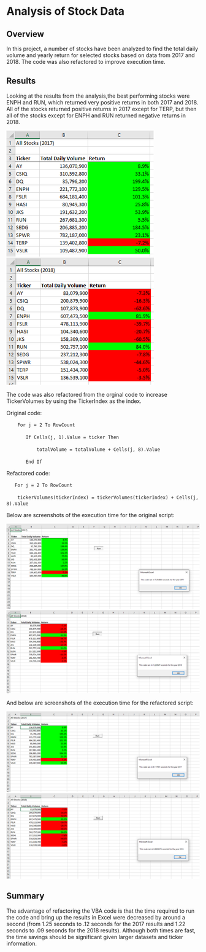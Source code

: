 # Analysis of Stock Data

## Overview

In this project, a number of stocks have been analyzed to find the total daily volume and yearly return for selected stocks based on data from 2017 and 2018. The code was also refactored to improve execution time.

## Results

Looking at the results from the analysis,the best performing stocks were ENPH and RUN, which returned very positive returns in both 2017 and 2018. All of the stocks returned positive returns in 2017 except for TERP, but then all of the stocks except for ENPH and RUN returned negative returns in 2018.

![VBA_Challenge_2017.png](VBA_Challenge_2017.png)
![VBA_Challenge_2018.png](VBA_Challenge_2018.png)

The code was also refactored from the orginal code to increase TickerVolumes by using the TickerIndex as the index.

Original code:

		For j = 2 To RowCount

           If Cells(j, 1).Value = ticker Then

               totalVolume = totalVolume + Cells(j, 8).Value

           End If

Refactored code:

       For j = 2 To RowCount
        
        tickerVolumes(tickerIndex) = tickerVolumes(tickerIndex) + Cells(j, 8).Value


Below are screenshots of the execution time for the original script:

![VBA_Challenge_2017.png](VBA_Challenge_2017a.png)
![VBA_Challenge_2018.png](VBA_Challenge_2018a.png)


And below are screenshots of the execution time for the refactored script:

![VBA_Challenge_2017.png](VBA_Challenge_2017_r.png)
![VBA_Challenge_2018.png](VBA_Challenge_2018_r.png)


## Summary

The advantage of refactoring the VBA code is that the time required to run the code and bring up the results in Excel were decreased by around a second (from 1.25 seconds to .12 seconds for the 2017 results and 1.22 seconds to .09 seconds for the 2018 results). Although both times are fast, the time savings should be significant given larger datasets and ticker information.
